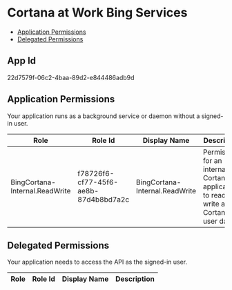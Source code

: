 # Cortana at Work Bing Services
- [Application Permissions](#application-permissions)
- [Delegated Permissions](#delegated-permissions)

## App Id
22d7579f-06c2-4baa-89d2-e844486adb9d

## Application Permissions
Your application runs as a background service or daemon without a signed-in user.

| Role | Role Id | Display Name | Description |
|---|---|---|---|
| BingCortana-Internal.ReadWrite | f78726f6-cf77-45f6-ae8b-87d4b8bd7a2c | BingCortana-Internal.ReadWrite | Permissions for an internal Cortana application to read and write all Cortana user data |

## Delegated Permissions
Your application needs to access the API as the signed-in user. 

| Role | Role Id | Display Name | Description |
|---|---|---|---|

